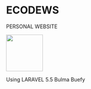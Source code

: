 # ECODEWS 
PERSONAL WEBSITE

<img src="https://raw.github.com/ElvijsA/ecodews/master/public/images/logo.png" width="100" height="100" />

Using
LARAVEL 5.5
Bulma
Buefy
